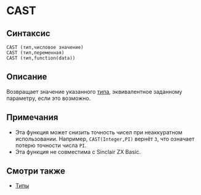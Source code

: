 # CAST

## Синтаксис

```
CAST (тип,числовое значение)
CAST (тип,переменная)
CAST (тип,function(data))
```

## Описание

Возвращает значение указанного [типа](../structure/types), эквивалентное заданному параметру, если это возможно.

## Примечания

* Эта функция может снизить точность чисел при неаккуратном использовании.
Например, `CAST(Integer,PI)` вернёт `3`, что означает потерю точности числа `PI`.
* Эта функция не совместима с Sinclair ZX Basic.

## Смотри также 

* [Типы](../structure/types)
